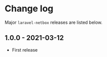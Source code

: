# Change log

Major `laravel-netbox` releases are listed below.

## 1.0.0 - 2021-03-12

- First release
